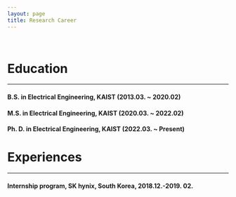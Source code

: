 ```yaml
---
layout: page
title: Research Career
---
```


<br/>


# Education
---
#### B.S. in Electrical Engineering, KAIST (2013.03. ~ 2020.02)
#### M.S. in Electrical Engineering, KAIST (2020.03. ~ 2022.02)
#### Ph. D. in Electrical Engineering, KAIST (2022.03. ~ Present)

# Experiences
---
#### Internship program, SK hynix, South Korea, 2018.12.-2019. 02.
